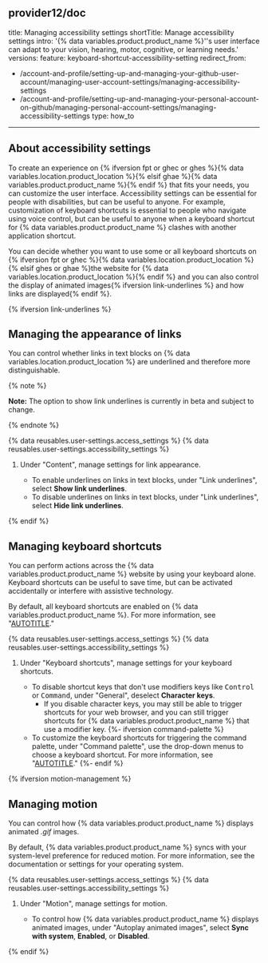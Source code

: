 provider12/doc
---
title: Managing accessibility settings
shortTitle: Manage accessibility settings
intro: '{% data variables.product.product_name %}''s user interface can adapt to your vision, hearing, motor, cognitive, or learning needs.'
versions:
  feature: keyboard-shortcut-accessibility-setting
redirect_from:
  - /account-and-profile/setting-up-and-managing-your-github-user-account/managing-user-account-settings/managing-accessibility-settings
  - /account-and-profile/setting-up-and-managing-your-personal-account-on-github/managing-personal-account-settings/managing-accessibility-settings
type: how_to
---

## About accessibility settings

To create an experience on {% ifversion fpt or ghec or ghes %}{% data variables.location.product_location %}{% elsif ghae %}{% data variables.product.product_name %}{% endif %} that fits your needs, you can customize the user interface. Accessibility settings can be essential for people with disabilities, but can be useful to anyone. For example, customization of keyboard shortcuts is essential to people who navigate using voice control, but can be useful to anyone when a keyboard shortcut for {% data variables.product.product_name %} clashes with another application shortcut.

You can decide whether you want to use some or all keyboard shortcuts on {% ifversion fpt or ghec %}{% data variables.location.product_location %}{% elsif ghes or ghae %}the website for {% data variables.location.product_location %}{% endif %} and you can also control the display of animated images{% ifversion link-underlines %} and how links are displayed{% endif %}.

{% ifversion link-underlines %}

## Managing the appearance of links

You can control whether links in text blocks on {% data variables.location.product_location %} are underlined and therefore more distinguishable.

{% note %}

**Note:** The option to show link underlines is currently in beta and subject to change.

{% endnote %}

{% data reusables.user-settings.access_settings %}
{% data reusables.user-settings.accessibility_settings %}
1. Under "Content", manage settings for link appearance.
  
    - To enable underlines on links in text blocks, under "Link underlines", select **Show link underlines**.
    - To disable underlines on links in text blocks, under "Link underlines", select **Hide link underlines**.
  
{% endif %}

## Managing keyboard shortcuts

You can perform actions across the {% data variables.product.product_name %} website by using your keyboard alone. Keyboard shortcuts can be useful to save time, but can be activated accidentally or interfere with assistive technology.

By default, all keyboard shortcuts are enabled on {% data variables.product.product_name %}. For more information, see "[AUTOTITLE](/get-started/accessibility/keyboard-shortcuts)."

{% data reusables.user-settings.access_settings %}
{% data reusables.user-settings.accessibility_settings %}
1. Under "Keyboard shortcuts", manage settings for your keyboard shortcuts.

   - To disable shortcut keys that don't use modifiers keys like <kbd>Control</kbd> or <kbd>Command</kbd>, under "General", deselect **Character keys**.
     - If you disable character keys, you may still be able to trigger shortcuts for your web browser, and you can still trigger shortcuts for {% data variables.product.product_name %} that use a modifier key.
   {%- ifversion command-palette %}
   - To customize the keyboard shortcuts for triggering the command palette, under "Command palette", use the drop-down menus to choose a keyboard shortcut. For more information, see "[AUTOTITLE](/get-started/accessibility/github-command-palette)."
   {%- endif %}

{% ifversion motion-management %}

## Managing motion

You can control how {% data variables.product.product_name %} displays animated _.gif_ images.

By default, {% data variables.product.product_name %} syncs with your system-level preference for reduced motion. For more information, see the documentation or settings for your operating system.

{% data reusables.user-settings.access_settings %}
{% data reusables.user-settings.accessibility_settings %}
1. Under "Motion", manage settings for motion.

   - To control how {% data variables.product.product_name %} displays animated images, under "Autoplay animated images", select **Sync with system**, **Enabled**, or **Disabled**.

{% endif %}

